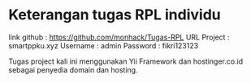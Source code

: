 # Keterangan tugas RPL individu

link github : https://github.com/monhack/Tugas-RPL
URL Project : smartppku.xyz
Username : admin
Password : fikri123123

Tugas project kali ini menggunakan Yii Framework dan hostinger.co.id sebagai penyedia domain dan hosting.
